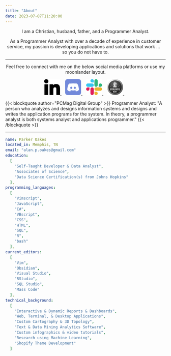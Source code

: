 ```yaml
---
title: "About"
date: 2023-07-07T11:20:00
---
```


<div align="center">
  <p>
    I am a Christian, husband, father, and a Programmer Analyst.
  </p>
  <p>
    As a Programmer Analyst with over a decade of experience in
    customer service, my passion is developing applications and
    solutions that work ... &nbsp;&nbsp; so you do not have to.
  </p>
  <hr />
  <p>
    Feel free to connect with me on the below social media platforms or use my moonlander layout.
  </p>
  <p>
    <a href="https://www.linkedin.com/in/parker-oakes?trk=public_post_feed-actor-name">
      <img src="linkedin.svg" width="50" />
    </a>
    &nbsp;&nbsp;
    <a href="https://discordapp.com/users/.poakes">
      <img src="discord.svg" width="50" />
    </a>
    &nbsp;&nbsp;
    <a href="about:blank">
      <img src="slack.svg" width="50" />
    </a>
    &nbsp;&nbsp;
    <a href="https://configure.zsa.io/moonlander/layouts/PD3Xm/latest/0">
      <img src="moonlander.png" width="50" />
    </a>
    &nbsp;&nbsp;

  </p>
</div>

{{< blockquote author="PCMag Digital Group" >}}
Programmer Analyst: "A person who analyzes and designs information systems and designs and writes the application programs for the system. In theory, a programmer analyst is both systems analyst and applications programmer."
{{< /blockquote >}}

---

```yaml
name: Parker Oakes
located_in: Memphis, TN
email: "alan.p.oakes@gmail.com"
education: 
  [
    "Self-Taught Developer & Data Analyst",
    "Associates of Science",
    "Data Science Certification(s) from Johns Hopkins"
  ],
programming_languages:
  [
    "Vimscript",
    "JavaScript",
    "C#",
    "VBscript",
    "CSS",
    "HTML",
    "SQL",
    "R",
    "bash"
  ],
current_editors:
  [
    "Vim",
    "Obsidian",
    "Visual Studio",
    "RStudio",
    "SQL Studio",
    "Mass Code"
  ],
technical_background:
  [
    "Interactive & Dynamic Reports & Dashboards",
    "Web, Terminal, & Desktop Applications",
    "Custom Cartography & 3D Topology",
    "Text & Data Mining Analytics Software",
    "Custom infographics & video tutorials",
    "Research using Machine Learning",
    "Shopify Theme Development"
  ]
```
